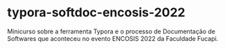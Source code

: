 # typora-softdoc-encosis-2022
Minicurso sobre a ferramenta Typora e o processo de Documentação de Softwares que aconteceu no evento ENCOSIS 2022 da Faculdade Fucapi.
